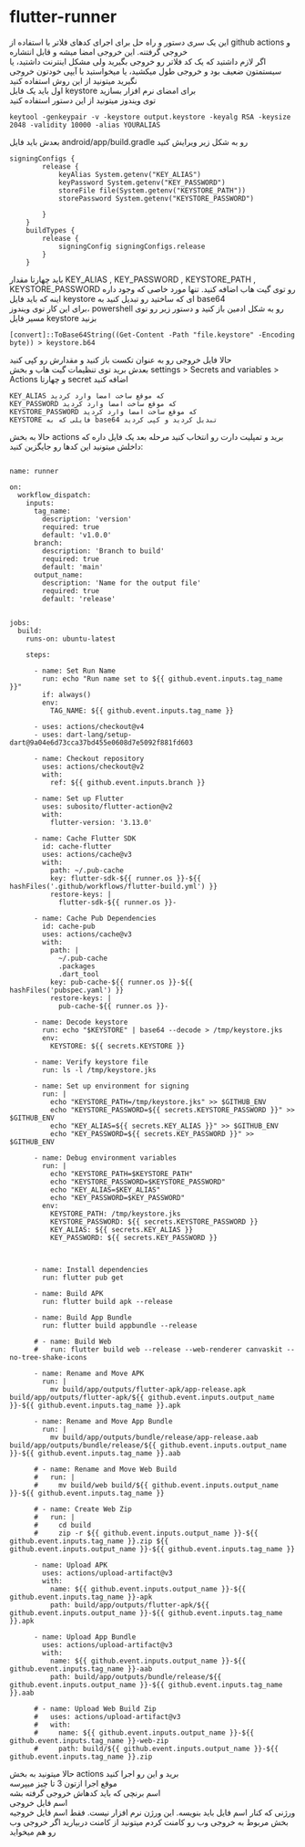 # flutter-runner
این یک سری دستور و راه حل برای اجرای کدهای فلاتر با استفاده از github actions و خروجی گرفتنه. این خروجی امضا میشه و قابل انتشاره <br />
اگر لازم داشتید که یک کد فلاتر رو خروجی بگیرید ولی مشکل اینترنت داشتید، یا سیستمتون ضعیف بود و خروجی طول میکشید، یا میخواستید با آیپی خودتون خروجی نگیرید میتونید از این روش استفاده کنید <br />
اول باید یک فایل keystore برای امضای نرم افزار بسازید <br />
توی ویندوز میتونید از این دستور استفاده کنید <br />
```
keytool -genkeypair -v -keystore output.keystore -keyalg RSA -keysize 2048 -validity 10000 -alias YOURALIAS
```
بعدش باید فایل android/app/build.gradle رو به شکل زیر ویرایش کنید <br />
```
signingConfigs {
        release {
            keyAlias System.getenv("KEY_ALIAS")
            keyPassword System.getenv("KEY_PASSWORD")
            storeFile file(System.getenv("KEYSTORE_PATH"))
            storePassword System.getenv("KEYSTORE_PASSWORD")

        }
    }
    buildTypes {
        release {
            signingConfig signingConfigs.release
        }
    }
```
باید چهارتا مقدار KEY_ALIAS , KEY_PASSWORD , KEYSTORE_PATH , KEYSTORE_PASSWORD رو توی گیت هاب اضافه کنید. تنها مورد خاصی که وجود داره اینه که باید فایل keystore ای که ساختید رو تبدیل کنید به base64 
<br />
برای این کار توی ویندوز، powershell رو به شکل ادمین باز کنید و دستور زیر رو توی مسیر فایل keystore بزنید <br />
```
[convert]::ToBase64String((Get-Content -Path "file.keystore" -Encoding byte)) > keystore.b64
```
حالا فایل خروجی رو به عنوان تکست باز کنید و مقدارش رو کپی کنید <br />
بعدش برید توی تنظیمات گیت هاب و بخش settings > Secrets and variables > Actions و چهارتا secret اضافه کنید <br />
```
KEY_ALIAS که موقع ساخت امضا وارد کردید
KEY_PASSWORD که موقع ساخت امضا وارد کردید
KEYSTORE_PASSWORD که موقع ساخت امضا وارد کردید
KEYSTORE فایلی که به base64 تبدیل کردید و کپی کردید
```
حالا به بخش actions برید و تمپلیت دارت رو انتخاب کنید
مرحله بعد یک فایل داره که داخلش میتونید این کدها رو جایگزین کنید:
```

name: runner

on:
  workflow_dispatch:
    inputs:
      tag_name:
        description: 'version'
        required: true
        default: 'v1.0.0'
      branch:
        description: 'Branch to build'
        required: true
        default: 'main'
      output_name:
        description: 'Name for the output file'
        required: true
        default: 'release'
      

jobs:
  build:
    runs-on: ubuntu-latest

    steps:

      - name: Set Run Name
        run: echo "Run name set to ${{ github.event.inputs.tag_name }}"
        if: always()
        env:
          TAG_NAME: ${{ github.event.inputs.tag_name }}
    
      - uses: actions/checkout@v4
      - uses: dart-lang/setup-dart@9a04e6d73cca37bd455e0608d7e5092f881fd603

      - name: Checkout repository
        uses: actions/checkout@v2
        with:
          ref: ${{ github.event.inputs.branch }}

      - name: Set up Flutter
        uses: subosito/flutter-action@v2
        with:
          flutter-version: '3.13.0'

      - name: Cache Flutter SDK
        id: cache-flutter
        uses: actions/cache@v3
        with:
          path: ~/.pub-cache
          key: flutter-sdk-${{ runner.os }}-${{ hashFiles('.github/workflows/flutter-build.yml') }}
          restore-keys: |
            flutter-sdk-${{ runner.os }}-

      - name: Cache Pub Dependencies
        id: cache-pub
        uses: actions/cache@v3
        with:
          path: |
            ~/.pub-cache
            .packages
            .dart_tool
          key: pub-cache-${{ runner.os }}-${{ hashFiles('pubspec.yaml') }}
          restore-keys: |
            pub-cache-${{ runner.os }}-

      - name: Decode keystore
        run: echo "$KEYSTORE" | base64 --decode > /tmp/keystore.jks
        env:
          KEYSTORE: ${{ secrets.KEYSTORE }}

      - name: Verify keystore file
        run: ls -l /tmp/keystore.jks

      - name: Set up environment for signing
        run: |
          echo "KEYSTORE_PATH=/tmp/keystore.jks" >> $GITHUB_ENV
          echo "KEYSTORE_PASSWORD=${{ secrets.KEYSTORE_PASSWORD }}" >> $GITHUB_ENV
          echo "KEY_ALIAS=${{ secrets.KEY_ALIAS }}" >> $GITHUB_ENV
          echo "KEY_PASSWORD=${{ secrets.KEY_PASSWORD }}" >> $GITHUB_ENV

      - name: Debug environment variables
        run: |
          echo "KEYSTORE_PATH=$KEYSTORE_PATH"
          echo "KEYSTORE_PASSWORD=$KEYSTORE_PASSWORD"
          echo "KEY_ALIAS=$KEY_ALIAS"
          echo "KEY_PASSWORD=$KEY_PASSWORD"
        env:
          KEYSTORE_PATH: /tmp/keystore.jks
          KEYSTORE_PASSWORD: ${{ secrets.KEYSTORE_PASSWORD }}
          KEY_ALIAS: ${{ secrets.KEY_ALIAS }}
          KEY_PASSWORD: ${{ secrets.KEY_PASSWORD }}

          
          
      - name: Install dependencies
        run: flutter pub get

      - name: Build APK
        run: flutter build apk --release

      - name: Build App Bundle
        run: flutter build appbundle --release

      # - name: Build Web
      #   run: flutter build web --release --web-renderer canvaskit --no-tree-shake-icons

      - name: Rename and Move APK
        run: |
          mv build/app/outputs/flutter-apk/app-release.apk build/app/outputs/flutter-apk/${{ github.event.inputs.output_name }}-${{ github.event.inputs.tag_name }}.apk

      - name: Rename and Move App Bundle
        run: |
          mv build/app/outputs/bundle/release/app-release.aab build/app/outputs/bundle/release/${{ github.event.inputs.output_name }}-${{ github.event.inputs.tag_name }}.aab

      # - name: Rename and Move Web Build
      #   run: |
      #     mv build/web build/${{ github.event.inputs.output_name }}-${{ github.event.inputs.tag_name }}

      # - name: Create Web Zip
      #   run: |
      #     cd build
      #     zip -r ${{ github.event.inputs.output_name }}-${{ github.event.inputs.tag_name }}.zip ${{ github.event.inputs.output_name }}-${{ github.event.inputs.tag_name }}

      - name: Upload APK
        uses: actions/upload-artifact@v3
        with:
          name: ${{ github.event.inputs.output_name }}-${{ github.event.inputs.tag_name }}-apk
          path: build/app/outputs/flutter-apk/${{ github.event.inputs.output_name }}-${{ github.event.inputs.tag_name }}.apk

      - name: Upload App Bundle
        uses: actions/upload-artifact@v3
        with:
          name: ${{ github.event.inputs.output_name }}-${{ github.event.inputs.tag_name }}-aab
          path: build/app/outputs/bundle/release/${{ github.event.inputs.output_name }}-${{ github.event.inputs.tag_name }}.aab

      # - name: Upload Web Build Zip
      #   uses: actions/upload-artifact@v3
      #   with:
      #     name: ${{ github.event.inputs.output_name }}-${{ github.event.inputs.tag_name }}-web-zip
      #     path: build/${{ github.event.inputs.output_name }}-${{ github.event.inputs.tag_name }}.zip

```

حالا میتونید به بخش actions برید و این رو اجرا کنید <br />
موقع اجرا ازتون 3 تا چیز میپرسه<br />
اسم برنچی که باید کدهاش خروجی گرفته بشه <br />
اسم فایل خروجی <br />
ورژنی که کنار اسم فایل باید بنویسه. این ورژن نرم افزار نیست. فقط اسم فایل خروجیه <br />
بخش مربوط به خروجی وب رو کامنت کردم میتونید از کامنت دربیارید اگر خروجی وب رو هم میخواید
